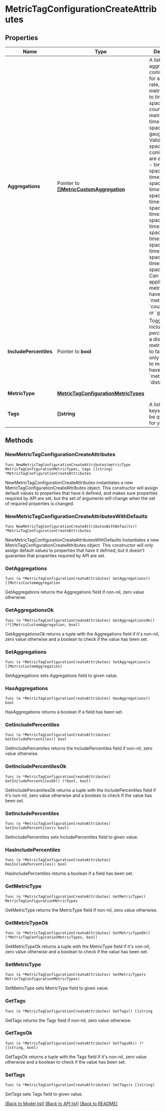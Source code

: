 # MetricTagConfigurationCreateAttributes

## Properties

Name | Type | Description | Notes
---- | ---- | ----------- | ------
**Aggregations** | Pointer to [**[]MetricCustomAggregation**](MetricCustomAggregation.md) | A list of custom aggregation combinations for a count, rate, or gauge metric. Defaults to time sum &amp; space sum for count and rate metrics, and time avg &amp; space avg for gauge metrics. Valid time &amp; space combinations are as follows: - time: avg, space: avg - time: avg, space: max - time: avg, space: min - time: avg, space: sum - time: count, space: sum - time: max, space: max - time: min, space: min - time: sum, space: avg - time: sum, space: sum  Can only be applied to metrics that have a &#x60;metric_type&#x60; of &#x60;count&#x60;, &#x60;rate&#x60;, or &#x60;gauge&#x60;. | [optional] 
**IncludePercentiles** | Pointer to **bool** | Toggle to include/exclude percentiles for a distribution metric. Defaults to false. Can only be applied to metrics that have a &#x60;metric_type&#x60; of &#x60;distribution&#x60;. | [optional] [default to false]
**MetricType** | [**MetricTagConfigurationMetricTypes**](MetricTagConfigurationMetricTypes.md) |  | [default to METRICTAGCONFIGURATIONMETRICTYPES_GAUGE]
**Tags** | **[]string** | A list of tag keys that will be queryable for your metric. | [default to []]

## Methods

### NewMetricTagConfigurationCreateAttributes

`func NewMetricTagConfigurationCreateAttributes(metricType MetricTagConfigurationMetricTypes, tags []string) *MetricTagConfigurationCreateAttributes`

NewMetricTagConfigurationCreateAttributes instantiates a new MetricTagConfigurationCreateAttributes object.
This constructor will assign default values to properties that have it defined,
and makes sure properties required by API are set, but the set of arguments
will change when the set of required properties is changed.

### NewMetricTagConfigurationCreateAttributesWithDefaults

`func NewMetricTagConfigurationCreateAttributesWithDefaults() *MetricTagConfigurationCreateAttributes`

NewMetricTagConfigurationCreateAttributesWithDefaults instantiates a new MetricTagConfigurationCreateAttributes object.
This constructor will only assign default values to properties that have it defined,
but it doesn't guarantee that properties required by API are set.

### GetAggregations

`func (o *MetricTagConfigurationCreateAttributes) GetAggregations() []MetricCustomAggregation`

GetAggregations returns the Aggregations field if non-nil, zero value otherwise.

### GetAggregationsOk

`func (o *MetricTagConfigurationCreateAttributes) GetAggregationsOk() (*[]MetricCustomAggregation, bool)`

GetAggregationsOk returns a tuple with the Aggregations field if it's non-nil, zero value otherwise
and a boolean to check if the value has been set.

### SetAggregations

`func (o *MetricTagConfigurationCreateAttributes) SetAggregations(v []MetricCustomAggregation)`

SetAggregations sets Aggregations field to given value.

### HasAggregations

`func (o *MetricTagConfigurationCreateAttributes) HasAggregations() bool`

HasAggregations returns a boolean if a field has been set.

### GetIncludePercentiles

`func (o *MetricTagConfigurationCreateAttributes) GetIncludePercentiles() bool`

GetIncludePercentiles returns the IncludePercentiles field if non-nil, zero value otherwise.

### GetIncludePercentilesOk

`func (o *MetricTagConfigurationCreateAttributes) GetIncludePercentilesOk() (*bool, bool)`

GetIncludePercentilesOk returns a tuple with the IncludePercentiles field if it's non-nil, zero value otherwise
and a boolean to check if the value has been set.

### SetIncludePercentiles

`func (o *MetricTagConfigurationCreateAttributes) SetIncludePercentiles(v bool)`

SetIncludePercentiles sets IncludePercentiles field to given value.

### HasIncludePercentiles

`func (o *MetricTagConfigurationCreateAttributes) HasIncludePercentiles() bool`

HasIncludePercentiles returns a boolean if a field has been set.

### GetMetricType

`func (o *MetricTagConfigurationCreateAttributes) GetMetricType() MetricTagConfigurationMetricTypes`

GetMetricType returns the MetricType field if non-nil, zero value otherwise.

### GetMetricTypeOk

`func (o *MetricTagConfigurationCreateAttributes) GetMetricTypeOk() (*MetricTagConfigurationMetricTypes, bool)`

GetMetricTypeOk returns a tuple with the MetricType field if it's non-nil, zero value otherwise
and a boolean to check if the value has been set.

### SetMetricType

`func (o *MetricTagConfigurationCreateAttributes) SetMetricType(v MetricTagConfigurationMetricTypes)`

SetMetricType sets MetricType field to given value.


### GetTags

`func (o *MetricTagConfigurationCreateAttributes) GetTags() []string`

GetTags returns the Tags field if non-nil, zero value otherwise.

### GetTagsOk

`func (o *MetricTagConfigurationCreateAttributes) GetTagsOk() (*[]string, bool)`

GetTagsOk returns a tuple with the Tags field if it's non-nil, zero value otherwise
and a boolean to check if the value has been set.

### SetTags

`func (o *MetricTagConfigurationCreateAttributes) SetTags(v []string)`

SetTags sets Tags field to given value.



[[Back to Model list]](../README.md#documentation-for-models) [[Back to API list]](../README.md#documentation-for-api-endpoints) [[Back to README]](../README.md)


